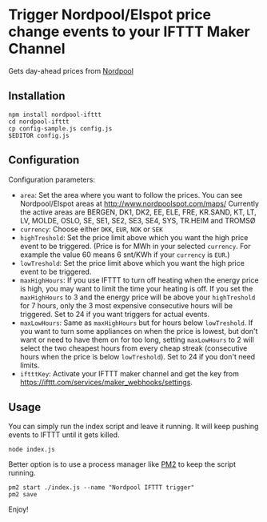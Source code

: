 
# Trigger Nordpool/Elspot price change events to your IFTTT Maker Channel
Gets day-ahead prices from [Nordpool](http://www.nordpoolspot.com/Market-data1/Elspot/)

## Installation
    npm install nordpool-ifttt
    cd nordpool-ifttt
    cp config-sample.js config.js
    $EDITOR config.js

## Configuration
Configuration parameters:
- `area`: Set the area where you want to follow the prices. You can see
  Nordpool/Elspot areas at http://www.nordpoolspot.com/maps/
  Currently the active areas are BERGEN, DK1, DK2, EE, ELE, FRE, KR.SAND,
  KT, LT, LV, MOLDE, OSLO, SE, SE1, SE2, SE3, SE4, SYS, TR.HEIM and TROMSØ
- `currency`: Choose either `DKK`, `EUR`, `NOK` or `SEK`
- `highTreshold`: Set the price limit above which you want the high price
  event to be triggered. (Price is for MWh in your selected `currency`. For
  example the value 60 means 6 snt/KWh if your `currency` is `EUR`.)
- `lowTreshold`: Set the price limit above which you want the high price
  event to be triggered.
- `maxHighHours`: If you use IFTTT to turn off heating when the energy price
  is high, you may want to limit the time your heating is off. If you set the
  `maxHighHours` to 3 and the energy price will be above your `highTreshold`
  for 7 hours, only the 3 most expensive consecutive hours will be triggered.
  Set to 24 if you want triggers for actual events.
- `maxLowHours`: Same as `maxHighHours` but for hours below `lowTreshold`.
  If you want to turn some appliances on when the price is lowest, but don't
  want or need to have them on for too long, setting `maxLowHours` to 2 will
  select the two cheapest hours from every cheap streak (consecutive hours
  when the price is below `lowTreshold`). Set to 24 if you don't need limits.
- `iftttKey`: Activate your IFTTT maker channel and get the key from
  https://ifttt.com/services/maker_webhooks/settings.

## Usage

You can simply run the index script and leave it running. It will keep pushing events to IFTTT until it gets killed.

    node index.js

Better option is to use a process manager like [PM2](http://pm2.keymetrics.io/) to keep the script running.

    pm2 start ./index.js --name "Nordpool IFTTT trigger"
    pm2 save

Enjoy!
